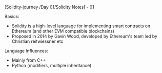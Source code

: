 [Solidity-journey /Day 01/Solidity Notes] - 01 

Basics:

- Solidity is a high-level language for implementing smart contracts on Ethereum (and other EVM compatible blockchains)
- Proposed in 2014 by Gavin Wood, developed by Ethereum's team led by Christian reitwiessner etc 

Language Influences:

- Mainly from C++
- Python (modifiers, multiple inheritance)

